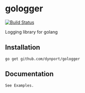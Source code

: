 # gologger

[![Build Status](https://travis-ci.org/dynport/gologger.png)](https://travis-ci.org/dynport/gologger)

Logging library for golang

## Installation

    go get github.com/dynport/gologger

## Documentation

    See Examples.
